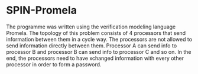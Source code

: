 # SPIN-Promela

The programme was written using the verification modeling language Promela. The topology of this problem consists of 4 processors that send information between them in a cycle way. The processors are not allowed to send information directly between them. Processor A can send info to processor B and processor B can send info to processor C and so on. In the end, the processors need to have xchanged information with every other processor in order to form a password.
